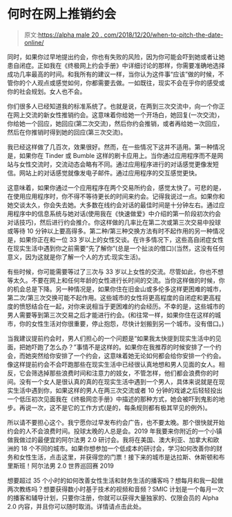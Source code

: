 # 何时在网上推销约会

> 原文:[https://alpha male 20 . com/2018/12/20/when-to-pitch-the-date-online/](https://alphamale20.com/2018/12/20/when-to-pitch-the-date-online/)

同时，如果你过早地提出约会，你也有失败的风险，因为你可能会吓到她或者让她患自闭症。正如我在《终极网上约会手册》中详细讨论的那样，你需要准确地选择成功几率最高的时间。和我所有的建议一样，当你认为这件事“应该”做的时候，不管你的个人观点或感觉如何，你都需要去做。一如既往，现实不会在乎你的感受或你的社会规划。女人也不会。

你们很多人已经知道我的标准系统了。也就是说，在两到三次交流中，向一个你正在网上交流的新女性推销约会。这意味着你给她一个开场白，她回复(一次交流)，你给她一个回应，她回应(第二次交流)，然后你约会推销，或者再给她一次回应，然后在你推销时得到她的回应(第三次交流)。

我已经这样做了几百次，效果很好。然而，在一些情况下这并不适用。第一种情况是，如果你在 Tinder 或 Bumble 这样的刷卡应用上。当你通过应用程序而不是网站与女性交流时，交流动态会略有不同。通过应用程序进行的对话感觉更像发短信。网站上的对话感觉就像发电子邮件。通过应用程序的交互感觉更快。

这意味着，如果你通过一个应用程序在两个交易所约会，感觉太快了。可悲的是，在使用应用程序时，你不得不等待更长的时间来约会。记得我说过一点。如果你和她交谈太久，你会失去她。大多数在线约会对话的最佳时间是十分钟左右。通过应用程序中的信息系统与她对话(使用我在《快速做爱》中介绍的第一阶段初次约会对话技巧)，然后进行约会推介。你这样做的几率比在第二次或第三次交易中投球或等待 10 分钟以上要高得多。第二种/第三种交换方法有时不起作用的另一种情况是，如果你正在和一位 33 岁以上的女性交谈。在许多情况下，这些高自闭症女性在现实生活中遇到你之前需要“先了解你”(总是一个扯淡的借口)(当然，这没有任何意义，因为这就是你了解一个人的方式:现实生活)。

有些时候，你可能需要等过了三次与 33 岁以上女性的交流。尽管如此，你也不想等太久。不要在网上和任何年龄的女性进行长时间的交流。当你这样做的时候，你的机会总是下降。另一种情况是，如果你住在旧金山或多伦多这样更困难的城市，第二次/第三次交换可能不起作用。这些城市的女性将更高程度的自闭症和更高程度的愤怒结合在一起，对你来说相当于更困难的约会经历。不幸的是，这些城市的男人需要等到第三次交易之后才能进行约会。(和往常一样，如果你住在这样的城市，你的女性生活对你很重要，停止抱怨，尽快计划搬到另一个城市。没有借口。)

当我建议提前约会时，男人们担心的一个问题是“如果我太快提到现实生活中的见面，把她吓跑了怎么办？”事情不是这样的。如果你在我推荐的时候安排了一个约会，而她突然给你安排了一个约会，这意味着她无论如何都会给你安排一个约会。像这样提前约会不会吓跑那些在现实生活中已经很认真地想和男人见面的女人。相反，它会筛选掉那些浪费时间和注意力的妓女，不管怎样，他们都会浪费你的时间。没有一个女人是很认真的真的在现实生活中遇到一个男人，具体来说就是在现实生活中遇到你，如果这样的男人在两三次交流或者 10 分钟的戏谑之后轻轻投出一个低压初次见面我在《终极网恋手册》中描述的那种方式，她会被吓到鬼影的地步。再说一次，这不是它的工作方式(是的，每条规则都有极其罕见的例外)。

所以请不要担心这个。我宁愿你过早发布约会广告，也不要太晚。那个很快就开始约会的人不会浪费时间。投球太晚的人总是会。2019 年我要来你附近的一个小镇做我做过的最便宜的阿尔法男 2.0 研讨会。我将在美国、澳大利亚、加拿大和欧洲的 18 个不同的城市。如果你想参加一个低成本的研讨会，学习如何改善你的财务和女性生活，点击这里，并获得您的门票！接下来的城市是达拉斯、休斯顿和布里斯班！阿尔法男 2.0 世界巡回赛 2019

想要超过 35 个小时的如何改善女性生活和财务生活的播客吗？想每月和我一起做两次教练吗？想要获得数小时基于技术的视频和音频？SMIC 计划是一个每月一次的播客和辅导计划，只要你注册，你就可以获得大量独家的、仅限会员的 Alpha 2.0 内容，并且你可以随时取消。详情请点击此处。